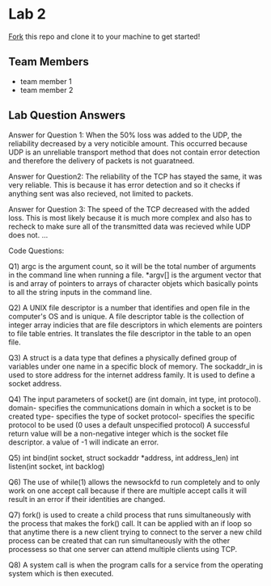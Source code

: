 # Lab 2
[Fork](https://docs.github.com/en/get-started/quickstart/fork-a-repo) this repo and clone it to your machine to get started!

## Team Members
- team member 1
- team member 2

## Lab Question Answers

Answer for Question 1: 
When the 50% loss was added to the UDP, the reliability decreased by a very noticible amount. This occurred because UDP is an unreliable transport method that does not contain error detection and therefore the delivery of packets is not guaratneed.

Answer for Question2:
The reliability of the TCP has stayed the same, it was very reliable. This is because it has error detection and so it checks if anything sent was also recieved, not limited to packets.

Answer for Question 3:
The speed of the TCP decreased with the added loss. This is most likely because it is much more complex and also has to recheck to make sure all of the transmitted data was recieved while UDP does not.
...

Code Questions:

Q1) argc is the argument count, so it will be the total number of arguments in the command line when running a file. *argv[] is the argument vector that is and array of pointers to arrays of character objets which basically points to all the string inputs in the command line.

Q2) A UNIX file descriptor is a number that identifies and open file in the computer's OS and is unique. A file descriptor table is the collection of integer array indicies that are file descriptors in which elements are pointers to file table entries. It translates the file descriptor in the table to an open file.

Q3) A struct is a data type that defines a physically defined group of variables under one name in a specific block of memory. The sockaddr_in is used to store address for the internet address family. It is used to define a socket address.

Q4) The input parameters of socket() are (int domain, int type, int protocol).
domain- specifies the communications domain in which a socket is to be created
type- specifies the type of socket
protocol- specifies the specific protocol to be used (0 uses a default unspecified protocol)
A successful return value will be a non-negative integer which is the socket file descriptor. a value of -1 will indicate an error.

Q5) int bind(int socket, struct sockaddr *address, int address_len)
int listen(int socket, int backlog)

Q6) The use of while(1) allows the newsockfd to run completely and to only work on one accept call because if there are multiple accept calls it will result in an error if their identities are changed.

Q7) fork() is used to create a child process that runs simultaneously with the process that makes the fork() call. It can be applied with an if loop so that anytime there is a new client trying to connect to the server a new child process can be created that can run simultaneously with the other processess so that one server can attend multiple clients using TCP.

Q8) A system call is when the program calls for a service from the operating system which is then executed.
